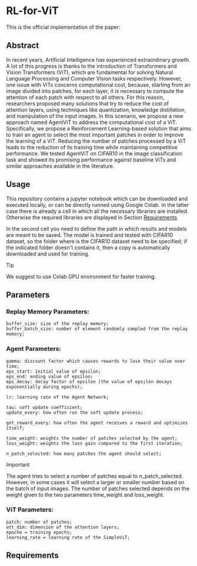 # RL-for-ViT



This is the official implementation of the paper: 

## Abstract
In recent years, Artificial Intelligence has experienced extraordinary growth. A lot of this progress is thanks to the introduction of Transformers and Vision Transformers (ViT), which are fundamental for solving Natural Language Processing and Computer Vision tasks respectively. However, one issue with ViTs concerns computational cost, because, starting from an image divided into patches, for each layer, it is necessary to compute the attention of each patch with respect to all others. For this reason, researchers proposed many solutions that try to reduce the cost of attention layers, using techniques like quantization, knowledge distillation, and manipulation of the input images. In this scenario, we propose a new approach named AgentViT to address the computational cost of a ViT. Specifically, we propose a Reinforcement Learning-based solution that aims to train an agent to select the most important patches in order to improve the learning of a ViT. Reducing the number of patches processed by a ViT leads to the reduction of its training time while maintaining competitive performance. We tested AgentViT on CIFAR10 in the image classification task and showed its promising performance against baseline ViTs and similar approaches available in the literature.


## Usage

This repository contains a jupyter notebook which can be downloaded and executed locally, or can be directly runned using Google Colab. In the latter case there is already a cell in which all the necessary libraries are installed. Otherwise the required libraries are displayed in Section [Requirements](#requirements)

In the second cell you need to define the path in which results and models are meant to be saved. The model is trained and tested with CIFAR10 dataset, so the folder where is the CIFAR10 dataset need to be specified; if the indicated folder doesn't contains it, then a copy is automatically downloaded and used for training. 

> [!TIP]
> We suggest to use Colab GPU environment for faster training.

## Parameters 

### Replay Memory Parameters:
```
buffer_size: size of the replay memory;
buffer_batch_size: number of element randomly sampled from the replay memory;
```

### Agent Parameters:
```
gamma: discount factor which causes rewards to lose their value over time;
eps_start: initial value of epsilon;
eps_end: ending value of epsilon;
eps_decay: decay factor of epsilon (the value of epsilon decays exponentially during epochs);

lr: learning rate of the Agent Network;

tau: soft update coefficient;
update_every: how often run the soft update process;

get_reward_every: how often the agent receives a reward and optimizes itself;

time_weight: weights the number of patches selected by the agent;
loss_weight: weights the loss gain compared to the first iteration;

n_patch_selected: how many patches the agent should select;
```

> [!IMPORTANT]
> The agent tries to select a number of patches equal to n_patch_selected. However, in some cases it will select a larger or smaller number based on the batch of input images. The number of patches selected depends on the weight given to the two parameters time_weight and loss_weight.

### ViT Parameters:
```
patch: number of patches;
att_dim: dimension of the attention layers;
epoche = training epochs;
learning_rate = learning rate of the SimpleViT;
```


## Requirements <a name="requirements"></a>
